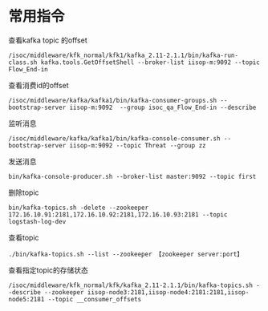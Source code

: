 # 常用指令

查看kafka topic 的offset

```shell
/isoc/middleware/kfk_normal/kfk1/kafka_2.11-2.1.1/bin/kafka-run-class.sh kafka.tools.GetOffsetShell --broker-list iisop-m:9092 --topic Flow_End-in
```

查看消费id的offset

```shell
/isoc/middleware/kafka/kafka1/bin/kafka-consumer-groups.sh --bootstrap-server iisop-m:9092  --group isoc_qa_Flow_End-in --describe
```

监听消息

```shell
/isoc/middleware/kafka/kafka1/bin/kafka-console-consumer.sh --bootstrap-server iisop-m:9092 --topic Threat --group zz
```

发送消息

```shell
bin/kafka-console-producer.sh --broker-list master:9092 --topic first
```

删除topic

```shell
bin/kafka-topics.sh -delete --zookeeper 172.16.10.91:2181,172.16.10.92:2181,172.16.10.93:2181 --topic logstash-log-dev
```

查看topic

```shell
./bin/kafka-topics.sh --list --zookeeper 【zookeeper server:port】
```



查看指定topic的存储状态

```
/isoc/middleware/kfk_normal/kfk/kafka_2.11-2.1.1/bin/kafka-topics.sh --describe --zookeeper iisop-node3:2181,iisop-node4:2181:2181,iisop-node5:2181 --topic __consumer_offsets
```

